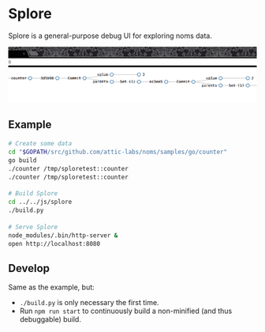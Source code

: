# Splore

Splore is a general-purpose debug UI for exploring noms data.

![splore and counter](screenshot.png)

## Example

```sh
# Create some data
cd "$GOPATH/src/github.com/attic-labs/noms/samples/go/counter"
go build
./counter /tmp/sploretest::counter
./counter /tmp/sploretest::counter

# Build Splore
cd ../../js/splore
./build.py

# Serve Splore
node_modules/.bin/http-server &
open http://localhost:8080
```

## Develop

Same as the example, but:
* `./build.py` is only necessary the first time.
* Run `npm run start` to continuously build a non-minified (and thus debuggable) build.
